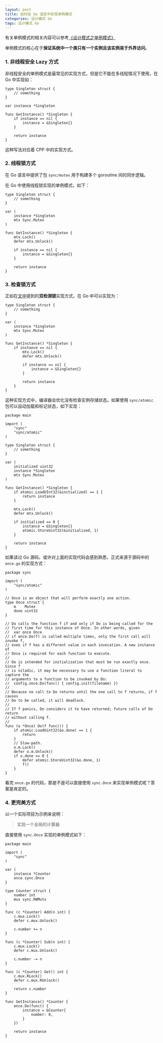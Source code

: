 ```yaml
---
layout: post
title: 如何在 Go 语言中实现单例模式
categories: 设计模式 Go
tags: 设计模式 Go
---
```


有关单例模式的相关内容可以参考[《设计模式之单例模式》](http://thinkerou.com/2017-02/design-patterns-singleton/)

单例模式的核心在于**保证系统中一个类只有一个实例且该实例易于外界访问**。

### 1. 非线程安全 Lazy 方式

非线程安全的单例模式是最常见的实现方式，但是它不能在多线程情况下使用，在 Go 中实现如：

    type Singleton struct {
        // something
    }
    
    var instance *Singleton
    
    func GetInstance() *Singleton {
        if instance == nil {
            instance = &Singleton{}
        }
        
        return instance
    }

这种写法对应着 CPP 中的实现方式。

<!--more-->

### 2. 线程锁方式

在 Go 语言中提供了包 `sync/mutex` 用于构建多个 goroutine 间的同步逻辑。

在 Go 中使用线程锁实现的单例模式，如下：

    type Singleton struct {
        // something
    }
    
    var (
        instance *Singleton
        mtx Sync.Mutex
    )
    
    func GetInstance() *Singleton {
        mtx.Lock()
        defer mtx.Unlock()
        
        if instance == nil {
            instance = &Singleton{}
        }
        
        return instance
    }

### 3. 检查锁方式

正如在[文中](http://thinkerou.com/2017-02/design-patterns-singleton/)提到的**双检测锁**实现方式，在 Go 中可以实现为：

    type Singleton struct {
        // something
    }
    
    var (
        instance *Singleton
        mtx Sync.Mutex
    )
    
    func GetInstance() *Singleton {
        if instance == nil {
            mtx.Lock()
            defer mtx.Unlock()
            
            if instance == nil {
                instance = &Singleton{}
            }
            
            return instance
        }
    }

这种实现方式中，编译器会优化没有检查实例存储状态。如果使用 `sync/atomic` 包可以自动加载和标记状态，如下实现：

    package main
    
    import (
        "sync"
        "sync/atomic"
    )
    
    type Singleton struct {
        // something
    }
    
    var (
        initialized uint32
        instance *Singleton
        mtx Sync.Mutex
    )
    
    func GetInstance() *Singleton {
        if atomic.LoadUInt32(&initialized) == 1 {
            return instance
        }
        
        mtx.Lock()
        defer mtx.Unlock()
        
        if initialized == 0 {
            instance = &Singleton{}
            atomic.StoreUint32(&initialized, 1)
        }
        
        return instance
    }
    
如果读过 Go 源码，或许对上面的实现代码会感到熟悉，正式来源于源码中的 `once.go` 的实现方式：

	package sync
	
	import (
		"sync/atomic"
	)
	
	// Once is an object that will perform exactly one action.
	type Once struct {
		m    Mutex
		done uint32
	}
	
	// Do calls the function f if and only if Do is being called for the
	// first time for this instance of Once. In other words, given
	// 	var once Once
	// if once.Do(f) is called multiple times, only the first call will invoke f,
	// even if f has a different value in each invocation. A new instance of
	// Once is required for each function to execute.
	//
	// Do is intended for initialization that must be run exactly once. Since f
	// is niladic, it may be necessary to use a function literal to capture the
	// arguments to a function to be invoked by Do:
	// 	config.once.Do(func() { config.init(filename) })
	//
	// Because no call to Do returns until the one call to f returns, if f causes
	// Do to be called, it will deadlock.
	//
	// If f panics, Do considers it to have returned; future calls of Do return
	// without calling f.
	//
	func (o *Once) Do(f func()) {
		if atomic.LoadUint32(&o.done) == 1 {
			return
		}
		// Slow-path.
		o.m.Lock()
		defer o.m.Unlock()
		if o.done == 0 {
			defer atomic.StoreUint32(&o.done, 1)
			f()
		}
	}

看完 `once.go` 的代码，那是不是可以直接使用 `sync.Once` 来实现单例模式呢？答案是肯定的。

### 4. 更完美方式

以一个实际项目为示例来说明：

> 实现一个全局的计算器

直接使用 `sync.Once` 实现的单例模式如下：

    package main

    import (
        "sync"
    )

    var (
        instance *Counter
        once sync.Once
    }

    type Counter struct {
        number int
        mux sync.RWMutx
    }

    func (c *Counter) Add(n int) {
        c.mux.Lock()
        defer c.mux.Unlock()
    
        c.number += n
    }

    func (c *Counter) Sub(n int) {
        c.mux.Lock()
        defer c.mux.Unlock()
    
        c.number -= n
    }

    func (c *Counter) Get() int {
        c.mux.RLock()
        defer c.mux.RUnlock()
    
        return c.number
    }

    func GetInstance() *Counter {
        once.Do(func() {
            instance = &Counter{
                number: 0,
            }
        })
    
        return instance
    }
